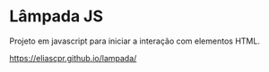 # Lâmpada JS

Projeto em javascript para iniciar a interação com elementos HTML.

https://eliascpr.github.io/lampada/
